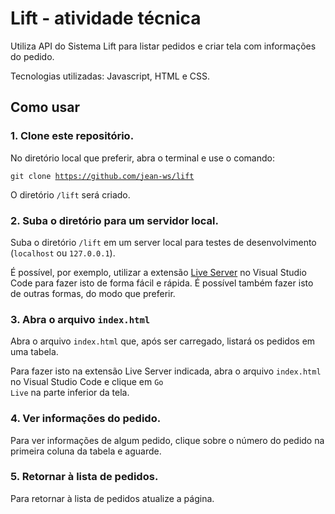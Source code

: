 # Lift - atividade técnica

Utiliza API do Sistema Lift para listar pedidos e criar tela com informações do pedido. 

Tecnologias utilizadas: Javascript, HTML e CSS.

## Como usar

### 1. Clone este repositório.

  No diretório local que preferir, abra o terminal e use o comando:
  
  <code>git clone https://github.com/jean-ws/lift</code>
  
  O diretório <code>/lift</code> será criado.

### 2. Suba o diretório para um servidor local.

Suba o diretório  <code>/lift</code> em um server local para testes de desenvolvimento (<code>localhost</code> ou <code>127.0.0.1</code>). 

É possível, por exemplo, utilizar a extensão [Live Server](https://marketplace.visualstudio.com/items?itemName=ritwickdey.LiveServer&ssr=false#overview) no Visual Studio Code para fazer isto de forma fácil e rápida. É possível também fazer isto de outras formas, do modo que preferir.

### 3. Abra o arquivo <code>index.html</code> 

Abra o arquivo <code>index.html</code> que, após ser carregado, listará os pedidos em uma tabela.

Para fazer isto na extensão Live Server indicada, abra o arquivo <code>index.html</code> no Visual Studio Code e clique em <code>Go Live</code> na parte inferior da tela.

### 4. Ver informações do pedido.

Para ver informações de algum pedido, clique sobre o número do pedido na primeira coluna da tabela e aguarde.

### 5. Retornar à lista de pedidos.

Para retornar à lista de pedidos atualize a página.
